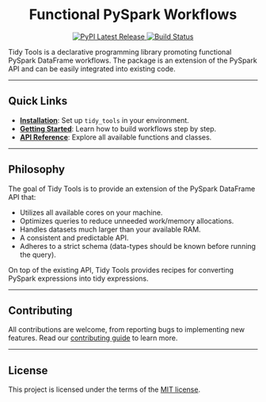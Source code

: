 <h1 style="text-align:center">Functional PySpark Workflows</h1>
<div align="center">
  <!-- PyPI Latest Release -->
  <a href="https://pypi.org/project/tidy-tools/">
    <img src="https://img.shields.io/pypi/v/tidy-tools.svg" alt="PyPI Latest Release"/>
  </a>
  <!-- GitHub Actions Build Status -->
  <a href="https://github.com/lucas-nelson-uiuc/tidy_tools/actions">
    <img src="https://img.shields.io/github/actions/workflow/status/lucas-nelson-uiuc/tidy_tools/ci.yml?branch=main" alt="Build Status"/>
  </a>
</div>


Tidy Tools is a declarative programming library promoting functional PySpark DataFrame workflows.
The package is an extension of the PySpark API and can be easily integrated into existing code.

---

## Quick Links

- **[Installation](user-guide/installation.md)**: Set up `tidy_tools` in your environment.
- **[Getting Started](user-guide/getting-started.md)**: Learn how to build workflows step by step.
- **[API Reference](api/api-reference.md)**: Explore all available functions and classes.

---

## Philosophy

The goal of Tidy Tools is to provide an extension of the PySpark DataFrame API that:

- Utilizes all available cores on your machine.
- Optimizes queries to reduce unneeded work/memory allocations.
- Handles datasets much larger than your available RAM.
- A consistent and predictable API.
- Adheres to a strict schema (data-types should be known before running the query).

On top of the existing API, Tidy Tools provides recipes for converting PySpark expressions
into tidy expressions.

---

## Contributing

All contributions are welcome, from reporting bugs to implementing new features. Read our
[contributing guide](development/contribution.md) to learn more.

---

## License

This project is licensed under the terms of the
[MIT license](https://github.com/pola-rs/polars/blob/main/LICENSE).
